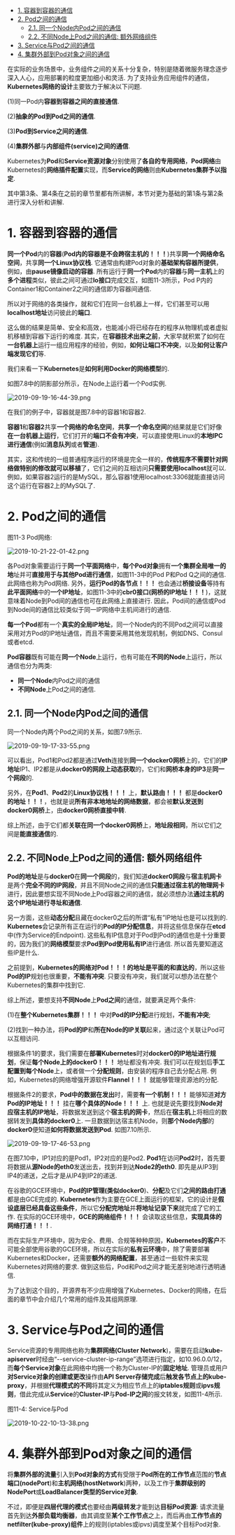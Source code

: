 
<!-- @import "[TOC]" {cmd="toc" depthFrom=1 depthTo=6 orderedList=false} -->

<!-- code_chunk_output -->

- [1. 容器到容器的通信](#1-容器到容器的通信)
- [2. Pod之间的通信](#2-pod之间的通信)
  - [2.1. 同一个Node内Pod之间的通信](#21-同一个node内pod之间的通信)
  - [2.2. 不同Node上Pod之间的通信: 额外网络组件](#22-不同node上pod之间的通信-额外网络组件)
- [3. Service与Pod之间的通信](#3-service与pod之间的通信)
- [4. 集群外部到Pod对象之间的通信](#4-集群外部到pod对象之间的通信)

<!-- /code_chunk_output -->

在实际的业务场景中，业务组件之间的关系十分复杂，特别是随着微服务理念逐步深入人心，应用部署的粒度更加细小和灵活. 为了支持业务应用组件的通信，**Kubernetes网络的设计**主要致力于解决以下问题. 

(1)同一Pod内**容器到容器之间的直接通信**. 

(2)**抽象的Pod到Pod之间的通信**. 

(3)**Pod到Service之间的通信**. 

(4)**集群外部**与**内部组件(service)之间的通信**. 

Kubernetes为**Pod**和**Service资源对象**分别使用了**各自的专用网络**，**Pod网络**由Kubernetes的**网络插件配置**实现，而**Service的网络**则由**Kubernetes集群予以指定**. 

其中第3条、第4条在之前的章节里都有所讲解，本节对更为基础的第1条与第2条进行深入分析和讲解. 

# 1. 容器到容器的通信

**同一个Pod**内的**容器**(**Pod内的容器是不会跨宿主机的！！！**)共享**同一个网络命名空间**，共享**同一个Linux协议栈**. 它通常由构建Pod对象的**基础架构容器所提供**，例如，由**pause镜像启动的容器**. 所有运行于**同一个Pod**内的**容器**与**同一主机**上的**多个进程**类似，彼此之间可通过**lo接口**完成交互，如图11\-3所示，Pod P内的Container1和Container2之间的通信即为容器间通信. 

所以对于网络的各类操作，就和它们在同一台机器上一样，它们甚至可以用**localhost地址**访问彼此的**端口**. 

这么做的结果是简单、安全和高效，也能减小将已经存在的程序从物理机或者虚拟机移植到容器下运行的难度. 其实，在**容器技术出来之前**，大家早就积累了如何在**一台机器上**运行一组应用程序的经验，例如，**如何让端口不冲突**，以及**如何让客户端发现它们**等. 

我们来看一下**Kubernetes**是**如何利用Docker的网络模型**的. 

如图7.8中的阴影部分所示，在Node上运行着一个Pod实例. 

![2019-09-19-16-44-39.png](./images/2019-09-19-16-44-39.png)

在我们的例子中，容器就是图7.8中的容器1和容器2. 

**容器1**和**容器2**共享**一个网络的命名空间**，**共享一个命名空间**的结果就是它们好像**在一台机器上运行**，它们打开的**端口不会有冲突**，可以直接使用Linux的**本地IPC进行通信**(例如**消息队列**或者**管道**). 

其实，这和传统的一组普通程序运行的环境是完全一样的，**传统程序不需要针对网络做特别的修改就可以移植**了，它们之间的互相访问**只需要使用localhost**就可以. 例如，如果容器2运行的是MySQL，那么容器1使用localhost:3306就能直接访问这个运行在容器2上的MySQL了. 

# 2. Pod之间的通信

图11-3 Pod网络:

![2019-10-21-22-01-42.png](./images/2019-10-21-22-01-42.png)

各Pod对象需要运行于**同一个平面网络**中，**每个Pod对象**拥有**一个集群全局唯一的地**址并可**直接用于与其他Pod进行通信**，如图11-3中的Pod P和Pod Q之间的通信. 此网络也称为Pod网络. 另外，**运行Pod的各节点！！！** 也会通过**桥接设备**等持有**此平面网络**中的**一个IP地址**，如图11-3中的**cbr0接口(网桥的IP地址！！！**)，这就意味着Node到Pod间的通信也可在此网络上直接进行. 因此，Pod间的通信或Pod到Node间的通信比较类似于同一IP网络中主机间进行的通信. 

**每一个Pod**都有一个**真实的全局IP地址**，同一个Node内的不同Pod之间可以直接采用对方Pod的IP地址通信，而且不需要采用其他发现机制，例如DNS、Consul或者etcd. 

**Pod容器**既有可能在**同一个Node**上运行，也有可能在**不同的Node**上运行，所以通信也分为两类: 

* **同一个Node**内Pod之间的通信
* **不同Node**上Pod之间的通信. 

## 2.1. 同一个Node内Pod之间的通信

同一个Node内两个Pod之间的关系，如图7.9所示. 

![2019-09-19-17-33-55.png](./images/2019-09-19-17-33-55.png)

可以看出，Pod1和Pod2都是通过**Veth**连接到**同一个docker0网桥**上的，它们的**IP地址**IP1、IP2都是从**docker0的网段上动态获取**的，它们和**网桥本身的IP3**是**同一个网段**的. 

另外，在**Pod1**、**Pod2**的**Linux协议栈！！！** 上，**默认路由！！！** 都是**docker0的地址！！！**，也就是说**所有非本地地址的网络数据**，都会被**默认发送到docker0网桥**上，由**docker0网桥直接中转**. 

综上所述，由于它们都**关联在同一个docker0网桥**上，**地址段相同**，所以它们之间是**能直接通信**的. 

## 2.2. 不同Node上Pod之间的通信: 额外网络组件

**Pod的地址**是与**docker0**在**同一个网段**的，我们知道**docker0网段**与**宿主机网卡**是两个**完全不同的IP网段**，并且不同Node之间的通信**只能通过宿主机的物理网卡**进行，因此要想实现不同Node上Pod容器之间的通信，就必须想办法**通过主机的这个IP地址进行寻址和通信**. 

另一方面，这些**动态分配**且藏在docker0之后的所谓“私有”IP地址也是可以找到的. **Kubernetes**会记录所有正在运行的**Pod的IP分配信息**，并将这些信息保存在**etcd**中(作为Service的Endpoint). 这些私有IP信息对于Pod到Pod的通信也是十分重要的，因为我们的**网络模型**要求**Pod到Pod使用私有IP**进行通信. 所以首先要知道这些IP是什么. 

之前提到，**Kubernetes的网络对Pod！！！的地址是平面的和直达的**，所以这些**Pod的IP**规划也很重要，**不能有冲突**. 只要没有冲突，我们就可以想办法在整个Kubernetes的集群中找到它. 

综上所述，要想支持**不同Node**上**Pod之间**的通信，就要满足两个条件: 

(1)在**整个Kubernetes集群！！！** 中对**Pod的IP分配**进行规划，**不能有冲突**; 

(2)找到一种办法，将**Pod的IP**和**所在Node的IP关联**起来，通过这个关联让Pod可以互相访问. 

根据条件1的要求，我们需要在**部署Kubernetes**时对**docker0的IP地址进行规划**，保证**每个Node上的docker0！！！** 地址都没有冲突. 我们可以在规划后**手工配置到每个Node**上，或者做一个**分配规则**，由安装的程序自己去分配占用. 例如，Kubernetes的网络增强开源软件**Flannel！！！** 就能够管理资源池的分配. 

根据条件2的要求，**Pod中的数据在发出**时，需要**有一个机制！！！** 能够知道**对方Pod的IP地址！！！** 挂在**哪个具体的Node！！！** 上. 也就是说先要找到**Node对应宿主机的IP地址**，将数据发送到这个**宿主机的网卡**，然后在**宿主机**上将相应的数据转发到**具体的docker0**上. 一旦数据到达宿主机Node，则**那个Node内部**的**docker0**便知道**如何将数据发送到Pod**. 如图7.10所示. 

![2019-09-19-17-46-53.png](./images/2019-09-19-17-46-53.png)

在图7.10中，IP1对应的是Pod1，IP2对应的是Pod2. **Pod1**在访问**Pod2**时，首先要将数据从**源Node的eth0**发送出去，找到并到达**Node2的eth0**. 即先是从IP3到IP4的递送，之后才是从IP4到IP2的递送. 

在谷歌的GCE环境中，**Pod的IP管理(类似docker0**)、**分配**及它们**之间的路由打通**都是由GCE完成的. **Kubernetes**作为主要在GCE上面运行的框架，它的设计是**假设底层已经具备这些条件**，所以它**分配完地址**并**将地址记录下来**就完成了它的工作. 在实际的GCE环境中，**GCE的网络组件！！！** 会读取这些信息，**实现具体的网络打通！！！**. 

而在实际生产环境中，因为安全、费用、合规等种种原因，**Kubernetes的客户**不可能全部使用谷歌的GCE环境，所以在实际的**私有云环境**中，除了需要部署Kubernetes和Docker，还需要**额外的网络配置**，甚至通过一些软件来实现Kubernetes对网络的要求. 做到这些后，Pod和Pod之间才能无差别地进行透明通信. 

为了达到这个目的，开源界有不少应用增强了Kubernetes、Docker的网络，在后面的章节中会介绍几个常用的组件及其组网原理. 

# 3. Service与Pod之间的通信

Service资源的专用网络也称为**集群网络(Cluster Network**)，需要在启动**kube\-apiserver**时经由“\-\-service\-cluster\-ip\-range”选项进行指定，如10.96.0.0/12，而**每个Service对象**在此网络中均拥一个称为Cluster-IP的**固定地址**. 管理员或用户**对Service对象的创建或更改**操作由**API Server存储完成**后**触发各节点上的kube\-proxy**，并根据**代理模式的不同**将其定义为相应节点上的**iptables规则**或**ipvs规则**，借此完成从**Service**的**Cluster\-IP**与**Pod\-IP之间**的报文转发，如图11-4所示. 

图11-4: Service与Pod

![2019-10-22-10-13-38.png](./images/2019-10-22-10-13-38.png)

# 4. 集群外部到Pod对象之间的通信

将**集群外部的流量**引入到**Pod对象的方式**有受限于**Pod所在的工作节点**范围的**节点端口(nodePort**)和**主机网络(hostNetwork**)两种，以及工作于**集群级别的NodePort**或**LoadBalancer类型的Service对象**. 

不过，即便是**四层代理的模式**也要经由**两级转发**才能到达**目标Pod资源**: 请求流量首先到达**外部负载均衡器**，由其调度至**某个工作节点**之上，而后再由**工作节点的netfilter(kube\-proxy)组件**上的规则(iptables或ipvs)调度至某个目标Pod对象. 